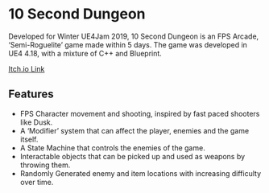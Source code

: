 # 10 Second Dungeon

Developed for Winter UE4Jam 2019, 10 Second Dungeon is an FPS Arcade, ‘Semi-Roguelite’ game made within 5 days. The game was developed in UE4 4.18, with a mixture of C++ and Blueprint.

[Itch.io Link]()

## Features
-	FPS Character movement and shooting, inspired by fast paced shooters like Dusk.
-	A ‘Modifier’ system that can affect the player, enemies and the game itself.
-	A State Machine that controls the enemies of the game.
-	Interactable objects that can be picked up and used as weapons by throwing them.
-	Randomly Generated enemy and item locations with increasing difficulty over time.
